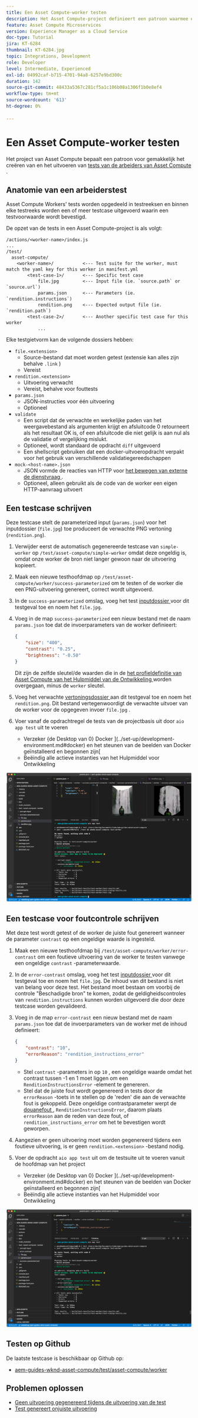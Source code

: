 ```yaml
---
title: Een Asset Compute-worker testen
description: Het Asset Compute-project definieert een patroon waarmee eenvoudig tests van Asset Compute-workers kunnen worden gemaakt en uitgevoerd.
feature: Asset Compute Microservices
version: Experience Manager as a Cloud Service
doc-type: Tutorial
jira: KT-6284
thumbnail: KT-6284.jpg
topic: Integrations, Development
role: Developer
level: Intermediate, Experienced
exl-id: 04992caf-b715-4701-94a8-6257e9bd300c
duration: 142
source-git-commit: 48433a5367c281cf5a1c106b08a1306f1b0e8ef4
workflow-type: tm+mt
source-wordcount: '613'
ht-degree: 0%

---
```


# Een Asset Compute-worker testen

Het project van Asset Compute bepaalt een patroon voor gemakkelijk het creëren van en het uitvoeren van [ tests van de arbeiders van Asset Compute ](https://experienceleague.adobe.com/docs/asset-compute/using/extend/test-custom-application.html).

## Anatomie van een arbeiderstest

Asset Compute Workers&#39; tests worden opgedeeld in testreeksen en binnen elke testreeks worden een of meer testcase uitgevoerd waarin een testvoorwaarde wordt bevestigd.

De opzet van de tests in een Asset Compute-project is als volgt:

```
/actions/<worker-name>/index.js
...
/test/
  asset-compute/
    <worker-name>/           <--- Test suite for the worker, must match the yaml key for this worker in manifest.yml
        <test-case-1>/       <--- Specific test case 
            file.jpg         <--- Input file (ie. `source.path` or `source.url`)
            params.json      <--- Parameters (ie. `rendition.instructions`)
            rendition.png    <--- Expected output file (ie. `rendition.path`)
        <test-case-2>/       <--- Another specific test case for this worker
            ...
```

Elke testgietvorm kan de volgende dossiers hebben:

+ `file.<extension>`
   + Source-bestand dat moet worden getest (extensie kan alles zijn behalve `.link` )
   + Vereist
+ `rendition.<extension>`
   + Uitvoering verwacht
   + Vereist, behalve voor fouttests
+ `params.json`
   + JSON-instructies voor één uitvoering
   + Optioneel
+ `validate`
   + Een script dat de verwachte en werkelijke paden van het weergavebestand als argumenten krijgt en afsluitcode 0 retourneert als het resultaat OK is, of een afsluitcode die niet gelijk is aan nul als de validatie of vergelijking mislukt.
   + Optioneel, wordt standaard de opdracht `diff` uitgevoerd
   + Een shellscript gebruiken dat een docker-uitvoeropdracht verpakt voor het gebruik van verschillende validatiegereedschappen
+ `mock-<host-name>.json`
   + JSON vormde de reacties van HTTP voor [ het bewegen van externe de dienstvraag ](https://www.mock-server.com/mock_server/creating_expectations.html).
   + Optioneel, alleen gebruikt als de code van de worker een eigen HTTP-aanvraag uitvoert

## Een testcase schrijven

Deze testcase stelt de parameterized input (`params.json`) voor het inputdossier (`file.jpg`) toe produceert de verwachte PNG vertoning (`rendition.png`).

1. Verwijder eerst de automatisch gegenereerde testcase van `simple-worker` op `/test/asset-compute/simple-worker` omdat deze ongeldig is, omdat onze worker de bron niet langer gewoon naar de uitvoering kopieert.
1. Maak een nieuwe testhoofdmap op `/test/asset-compute/worker/success-parameterized` om te testen of de worker die een PNG-uitvoering genereert, correct wordt uitgevoerd.
1. In de `success-parameterized` omslag, voeg het test [ inputdossier ](./assets/test/success-parameterized/file.jpg) voor dit testgeval toe en noem het `file.jpg`.
1. Voeg in de map `success-parameterized` een nieuw bestand met de naam `params.json` toe dat de invoerparameters van de worker definieert:

   ```json
   { 
       "size": "400",
       "contrast": "0.25",
       "brightness": "-0.50"
   }
   ```

   Dit zijn de zelfde sleutel/de waarden die in de [ het profieldefinitie van Asset Compute van het Hulpmiddel van de Ontwikkeling ](../develop/development-tool.md) worden overgegaan, minus de `worker` sleutel.

1. Voeg het verwachte [ vertoningsdossier ](./assets/test/success-parameterized/rendition.png) aan dit testgeval toe en noem het `rendition.png`. Dit bestand vertegenwoordigt de verwachte uitvoer van de worker voor de opgegeven invoer `file.jpg` .
1. Voer vanaf de opdrachtregel de tests van de projectbasis uit door `aio app test` uit te voeren
   + Verzeker {de Desktop van 0} Docker ](../set-up/development-environment.md#docker) en het steunen van de beelden van Docker geïnstalleerd en begonnen zijn[
   + Beëindig alle actieve instanties van het Hulpmiddel voor Ontwikkeling

![ Test - Succes ](./assets/test/success-parameterized/result.png)

## Een testcase voor foutcontrole schrijven

Met deze test wordt getest of de worker de juiste fout genereert wanneer de parameter `contrast` op een ongeldige waarde is ingesteld.

1. Maak een nieuwe testhoofdmap bij `/test/asset-compute/worker/error-contrast` om een foutieve uitvoering van de worker te testen vanwege een ongeldige `contrast` -parameterwaarde.
1. In de `error-contrast` omslag, voeg het test [ inputdossier ](./assets/test/error-contrast/file.jpg) voor dit testgeval toe en noem het `file.jpg`. De inhoud van dit bestand is niet van belang voor deze test. Het bestand moet bestaan om voorbij de controle &quot;Beschadigde bron&quot; te komen, zodat de geldigheidscontroles van `rendition.instructions` kunnen worden uitgevoerd die door deze testcase worden gevalideerd.
1. Voeg in de map `error-contrast` een nieuw bestand met de naam `params.json` toe dat de invoerparameters van de worker met de inhoud definieert:

   ```json
   {
       "contrast": "10",
       "errorReason": "rendition_instructions_error"
   }
   ```

   + Stel `contrast` -parameters in op `10` , een ongeldige waarde omdat het contrast tussen -1 en 1 moet liggen om een `RenditionInstructionsError` -element te genereren.
   + Stel dat de juiste fout wordt gegenereerd in tests door de `errorReason` -toets in te stellen op de &#39;reden&#39; die aan de verwachte fout is gekoppeld. Deze ongeldige contrastparameter werpt de [ douanefout ](../develop/worker.md#errors), `RenditionInstructionsError`, daarom plaats `errorReason` aan de reden van deze fout, of `rendition_instructions_error` om het te bevestigen wordt geworpen.

1. Aangezien er geen uitvoering moet worden gegenereerd tijdens een foutieve uitvoering, is er geen `rendition.<extension>` -bestand nodig.
1. Voer de opdracht `aio app test` uit om de testsuite uit te voeren vanuit de hoofdmap van het project
   + Verzeker {de Desktop van 0} Docker ](../set-up/development-environment.md#docker) en het steunen van de beelden van Docker geïnstalleerd en begonnen zijn[
   + Beëindig alle actieve instanties van het Hulpmiddel voor Ontwikkeling

![ Test - het contrast van de Fout ](./assets/test/error-contrast/result.png)

## Testen op Github

De laatste testcase is beschikbaar op Github op:

+ [ aem-guides-wknd-asset-compute/test/asset-compute/worker ](https://github.com/adobe/aem-guides-wknd-asset-compute/tree/master/test/asset-compute/worker)

## Problemen oplossen

+ [Geen uitvoering gegenereerd tijdens de uitvoering van de test](../troubleshooting.md#test-no-rendition-generated)
+ [Test genereert onjuiste uitvoering](../troubleshooting.md#tests-generates-incorrect-rendition)
